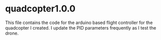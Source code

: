 # quadcopter1.0.0

This file contains the code for the arduino based flight controller for the quadcopter I created. I update the PID parameters frequently as I test the drone.
